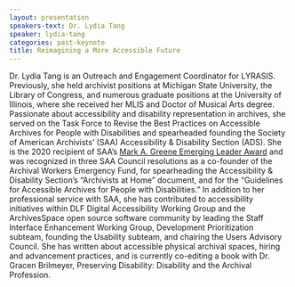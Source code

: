```yaml
---
layout: presentation
speakers-text: Dr. Lydia Tang
speaker: lydia-tang
categories: past-keynote
title: Reimagining a More Accessible Future
---
```


Dr. Lydia Tang is an Outreach and Engagement Coordinator for LYRASIS. Previously, she
held archivist positions at Michigan State University, the Library of Congress, and numerous
graduate positions at the University of Illinois, where she received her MLIS and Doctor of Musical
Arts degree. Passionate about accessibility and disability representation in archives, she served
on the Task Force to Revise the Best Practices on Accessible Archives for People with Disabilities
and spearheaded founding the Society of American Archivists’ (SAA) Accessibility & Disability
Section (ADS). She is the 2020 recipient of SAA’s [Mark A. Greene Emerging Leader
Award](https://www2.archivists.org/news/2020/mark-a-greene-emerging-leader-award-lydia-tang) and
was recognized in three SAA Council resolutions as a co-founder of the Archival Workers Emergency
Fund, for spearheading the Accessibility & Disability Section’s “Archivists at Home” document, and
for the “Guidelines for Accessible Archives for People with Disabilities.” In addition to her
professional service with SAA, she has contributed to accessibility initiatives within DLF Digital
Accessibility Working Group and the ArchivesSpace open source software community by leading the
Staff Interface Enhancement Working Group, Development Prioritization subteam, founding the
Usability subteam, and chairing the Users Advisory Council. She has written about accessible
physical archival spaces, hiring and advancement practices, and is currently co-editing a book
with Dr. Gracen Brilmeyer, Preserving Disability: Disability and the Archival Profession.

